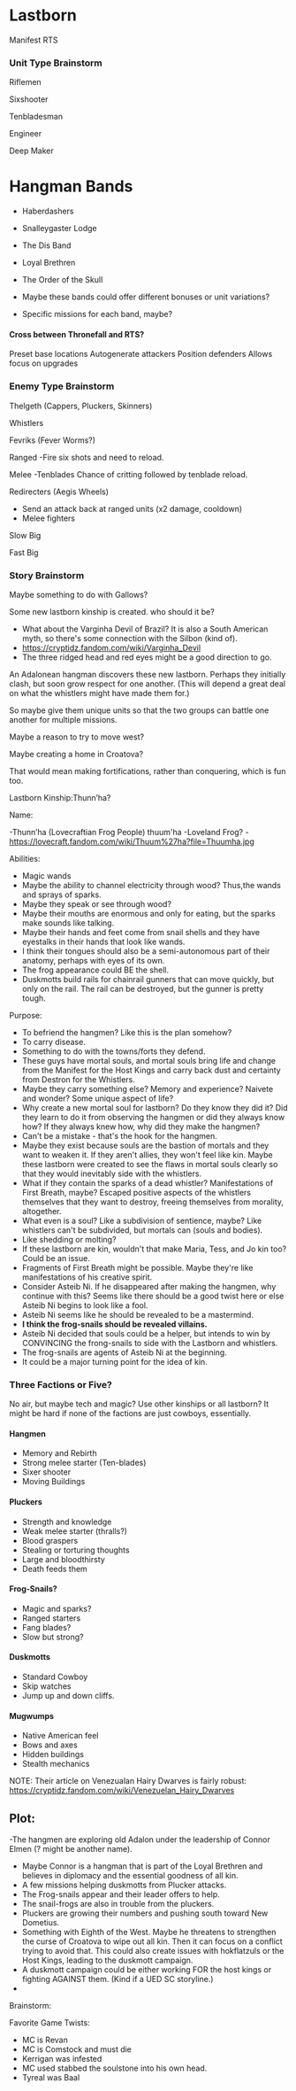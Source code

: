 # Lastborn
Manifest RTS


### Unit Type Brainstorm

Riflemen

Sixshooter

Tenbladesman

Engineer

Deep Maker

# Hangman Bands
- Haberdashers
- Snalleygaster Lodge
- The Dis Band
- Loyal Brethren
- The Order of the Skull

- Maybe these bands could offer different bonuses or unit variations?
- Specific missions for each band, maybe?

#### Cross between Thronefall and RTS?
Preset base locations
Autogenerate attackers
Position defenders
Allows focus on upgrades

### Enemy Type Brainstorm

Thelgeth (Cappers, Pluckers, Skinners)

Whistlers

Fevriks (Fever Worms?)

Ranged
-Fire six shots and need to reload.

Melee
-Tenblades
Chance of critting followed by tenblade reload.

Redirecters (Aegis Wheels)
- Send an attack back at ranged units (x2 damage, cooldown)
- Melee fighters

Slow Big

Fast Big


### Story Brainstorm

Maybe something to do with Gallows?

Some new lastborn kinship is created. who should it be?
- What about the Varginha Devil of Brazil? It is also a South American myth, so there's some connection with the Silbon (kind of).
- https://cryptidz.fandom.com/wiki/Varginha_Devil
- The three ridged head and red eyes might be a good direction to go.

An Adalonean hangman discovers these new lastborn. Perhaps they initially clash, but soon grow respect for one another. (This will depend a great deal on what the whistlers might have made them for.)

So maybe give them unique units so that the two groups can battle one another for multiple missions.

Maybe a reason to try to move west?

Maybe creating a home in Croatova?

That would mean making fortifications, rather than conquering, which is fun too.



Lastborn Kinship:Thunn’ha?

Name:

-Thunn’ha (Lovecraftian Frog People) thuum'ha
-Loveland Frog?
-https://lovecraft.fandom.com/wiki/Thuum%27ha?file=Thuumha.jpg


Abilities:

- Magic wands
- Maybe the ability to channel electricity through wood? Thus,the wands and sprays of sparks.
- Maybe they speak or see through wood?
- Maybe their mouths are enormous and only for eating, but the sparks make sounds like talking.
- Maybe their hands and feet come from snail shells and they have eyestalks in their hands that look like wands.
- I think their tongues should also be a semi-autonomous part of their anatomy, perhaps with eyes of its own.
- The frog appearance could BE the shell.
- Duskmotts build rails for chainrail gunners that can move quickly, but only on the rail. The rail can be destroyed, but the gunner is pretty tough.

Purpose:

- To befriend the hangmen? Like this is the plan somehow?
- To carry disease.
- Something to do with the towns/forts they defend.
- These guys have mortal souls, and mortal souls bring life and change from the Manifest for the Host Kings and carry back dust and certainty from Destron for the Whistlers.
- Maybe they carry something else? Memory and experience? Naivete and wonder? Some unique aspect of life?
- Why create a new mortal soul for lastborn? Do they know they did it? Did they learn to do it from observing the hangmen or did they always know how? If they always knew how, why did they make the hangmen?
- Can't be a mistake - that's the hook for the hangmen.
- Maybe they exist because souls are the bastion of mortals and they want to weaken it. If they aren't allies, they won't feel like kin. Maybe these lastborn were created to see the flaws in mortal souls clearly so that they would inevitably side with the whistlers.
- What if they contain the sparks of a dead whistler? Manifestations of First Breath, maybe? Escaped positive aspects of the whistlers themselves that they want to destroy, freeing themselves from morality, altogether.
- What even is a soul? Like a subdivision of sentience, maybe? Like whistlers can't be subdivided, but mortals can (souls and bodies).
- Like shedding or molting?
- If these lastborn are kin, wouldn't that make Maria, Tess, and Jo kin too? Could be an issue.
- Fragments of First Breath might be possible. Maybe they're like manifestations of his creative spirit.
- Consider Asteib Ni. If he disappeared after making the hangmen, why continue with this? Seems like there should be a good twist here or else Asteib Ni begins to look like a fool.
- Asteib Ni seems like he should be revealed to be a mastermind.
- **I think the frog-snails should be revealed villains.**
- Asteib Ni decided that souls could be a helper, but intends to win by CONVINCING the frong-snails to side with the Lastborn and whistlers.
- The frog-snails are agents of Asteib Ni at the beginning.
- It could be a major turning point for the idea of kin.

### Three Factions or Five?
No air, but maybe tech and magic?
Use other kinships or all lastborn? It might be hard if none of the factions are just cowboys, essentially.

#### Hangmen
- Memory and Rebirth
- Strong melee starter (Ten-blades)
- Sixer shooter
- Moving Buildings

#### Pluckers
- Strength and knowledge
- Weak melee starter (thralls?)
- Blood graspers
- Stealing or torturing thoughts
- Large and bloodthirsty
- Death feeds them

#### Frog-Snails?
- Magic and sparks?
- Ranged starters
- Fang blades?
- Slow but strong?

#### Duskmotts
- Standard Cowboy
- Skip watches
- Jump up and down cliffs.

#### Mugwumps
- Native American feel
- Bows and axes
- Hidden buildings
- Stealth mechanics



NOTE: Their article on Venezualan Hairy Dwarves is fairly robust: https://cryptidz.fandom.com/wiki/Venezuelan_Hairy_Dwarves

## Plot:

-The hangmen are exploring old Adalon under the leadership of Connor Elmen (? might be another name).
- Maybe Connor is a hangman that is part of the Loyal Brethren and believes in diplomacy and the essential goodness of all kin.
- A few missions helping duskmotts from Plucker attacks.
- The Frog-snails appear and their leader offers to help.
- The snail-frogs are also in trouble from the pluckers.
- Pluckers are growing their numbers and pushing south toward New Dometius.
- Something with Eighth of the West. Maybe he threatens to strengthen the curse of Croatova to wipe out all kin. Then it can focus on a conflict trying to avoid that. This could also create issues with hokflatzuls or the Host Kings, leading to the duskmott campaign.
- A duskmott campaign could be either working FOR the host kings or fighting AGAINST them. (Kind if a UED SC storyline.)
- 

Brainstorm:

Favorite Game Twists:

- MC is Revan
- MC is Comstock and must die
- Kerrigan was infested
- MC used stabbed the soulstone into his own head.
- Tyreal was Baal
